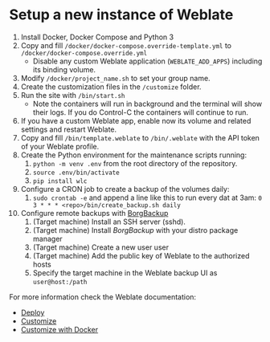 # Setup a new instance of Weblate

1. Install Docker, Docker Compose and Python 3
2. Copy and fill `/docker/docker-compose.override-template.yml` to
   `/docker/docker-compose.override.yml`
   - Disable any custom Weblate application (`WEBLATE_ADD_APPS`) including its
     binding volume.
3. Modify `/docker/project_name.sh` to set your group name.
4. Create the customization files in the `/customize` folder.
5. Run the site with `/bin/start.sh`
   - Note the containers will run in background and the terminal will show their
     logs. If you do Control-C the containers will continue to run.
6. If you have a custom Weblate app, enable now its volume and related settings
   and restart Weblate.
7. Copy and fill `/bin/template.weblate` to `/bin/.weblate` with the API token
   of your Weblate profile.
8. Create the Python environment for the maintenance scripts running:
   1. `python -m venv .env` from the root directory of the repository.
   2. `source .env/bin/activate`
   3. `pip install wlc`
9. Configure a CRON job to create a backup of the volumes daily:
   1. `sudo crontab -e` and append a line like this to run every dat at 3am:
      `0 3 * * * <repo>/bin/create_backup.sh daily`
10. Configure remote backups with [BorgBackup](https://www.borgbackup.org/)
    1. (Target machine) Install an SSH server (sshd).
    2. (Target machine) Install _BorgBackup_ with your distro package manager
    3. (Target machine) Create a new user user
    4. (Target machine) Add the public key of Weblate to the authorized hosts
    5. Specify the target machine in the Weblate backup UI as `user@host:/path`

For more information check the Weblate documentation:

- [Deploy](https://docs.weblate.org/en/latest/admin/install/docker.html)
- [Customize](https://docs.weblate.org/en/latest/admin/customize.html)
- [Customize with Docker](https://docs.weblate.org/en/latest/admin/install/docker.html#further-configuration-customization)
